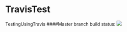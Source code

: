 # TravisTest
TestingUsingTravis
####Master branch build status:
![](https://travis-ci.org/NathanMEvans/TravisTest.svg?branch=master)
